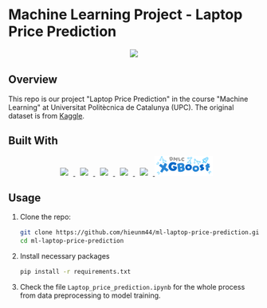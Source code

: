 # Machine Learning Project - Laptop Price Prediction
<div align="center">
<a href="https://www.fib.upc.edu/en">
<img src="https://www.fib.upc.edu/sites/fib/files/images/logo-fiblletres-upc-color.svg" height=100"/>
</a>
</div>

## Overview
This repo is our project "Laptop Price Prediction" in the course "Machine Learning" at Universitat Politècnica de Catalunya (UPC). The original dataset is from [Kaggle](https://www.kaggle.com/datasets/ayush12nagar/laptop-data-price-predition/data).

## Built With
<div align="center">
  <a href="https://pandas.pydata.org/">
    <img src="https://upload.wikimedia.org/wikipedia/commons/e/ed/Pandas_logo.svg" height=40 hspace=10/>
  </a>
  <a href="https://numpy.org/">
    <img src="https://numpy.org/images/logo.svg" height=40 hspace=10/>
  </a>
  <a href="https://matplotlib.org/">
    <img src="https://matplotlib.org/_static/logo_light.svg" height=40 hspace=10/>
  </a>
  <a href="https://seaborn.pydata.org/">
    <img src="https://seaborn.pydata.org/_static/logo-wide-lightbg.svg" height=40 hspace=10/>
  </a>
  <a href="https://scikit-learn.org/stable/">
    <img src="https://scikit-learn.org/stable/_static/scikit-learn-logo-small.png" height=40 hspace=10/>
  </a>
  <a href="https://xgboost.readthedocs.io/en/stable/">
    <img src="https://raw.githubusercontent.com/dmlc/dmlc.github.io/master/img/logo-m/xgboost.png" height=40/>
  </a>
</div>

## Usage
1. Clone the repo:
   ```sh
   git clone https://github.com/hieunm44/ml-laptop-price-prediction.git
   cd ml-laptop-price-prediction
   ```

2. Install necessary packages
   ```sh
   pip install -r requirements.txt
   ```
3. Check the file `Laptop_price_prediction.ipynb` for the whole process from data preprocessing to model training.
